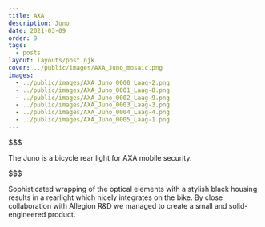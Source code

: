 ```yaml
---
title: AXA
description: Juno
date: 2021-03-09
order: 9
tags:
  - posts
layout: layouts/post.njk
cover: ../public/images/AXA_Juno_mosaic.png
images:
  - ../public/images/AXA_Juno_0000_Laag-2.png
  - ../public/images/AXA_Juno_0001_Laag-8.png
  - ../public/images/AXA_Juno_0002_Laag-9.png
  - ../public/images/AXA_Juno_0003_Laag-3.png
  - ../public/images/AXA_Juno_0004_Laag-4.png
  - ../public/images/AXA_Juno_0005_Laag-1.png
---
```

$$$



The Juno is a bicycle rear light for AXA mobile security.

$$$



Sophisticated wrapping of the optical elements with a stylish black housing results in a rearlight which nicely integrates on the bike. 
By close collaboration with Allegion R&D we managed to create a small and solid-engineered product.
